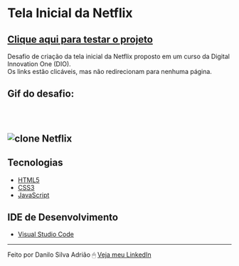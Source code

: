 # Tela Inicial da Netflix

<a href="https://danilosilvaadriao.github.io/Tela-Inicial-da-Netflix/"><h2>Clique aqui para testar o projeto</h2></a>

Desafio de criação da tela inicial da Netflix proposto em um curso da Digital Innovation One (DIO). <br>
Os links estão clicáveis, mas não redirecionam para nenhuma página.
<br>

<h2> Gif do desafio: <h2> <br>

![clone Netflix](https://user-images.githubusercontent.com/82722083/120560095-8a905880-c3d8-11eb-975d-57244201c552.gif)
  
   ## Tecnologias
  - [HTML5](https://html.spec.whatwg.org/multipage/)
  - [CSS3](https://www.w3.org/TR/css3-roadmap/)
  - [JavaScript](https://developer.mozilla.org/pt-BR/docs/Web/JavaScript)
  
  ## IDE de Desenvolvimento
  - [Visual Studio Code](https://code.visualstudio.com/)
  
  ---
  
Feito por Danilo Silva Adrião 🖱 [Veja meu LinkedIn](https://www.linkedin.com/in/danilosilvaadriao)
